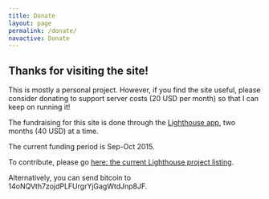 ```yaml
---
title: Donate
layout: page
permalink: /donate/
navactive: Donate
---
```


## Thanks for visiting the site!

This is mostly a personal project. However, if you find the site useful, please
consider donating to support server costs (20 USD per month) so that I can keep on running it!

The fundraising for this site is done through the [Lighthouse app](https://www.vinumeris.com/lighthouse), two months (40 USD) at a time.

The current funding period is Sep-Oct 2015.

To contribute, please go [here: the current Lighthouse project listing](https://www.lightlist.io/projects/bitcoin-fee-estimation-server-costs-sep-oct-2015#).

Alternatively, you can send bitcoin to 14oNQVth7zojdPLFUrgrYjGagWtdJnp8JF.
